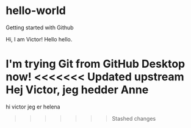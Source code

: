 # hello-world
Getting started with Github

Hi, I am Victor!
Hello hello.

I'm trying Git from GitHub Desktop now!
<<<<<<< Updated upstream
Hej Victor, jeg hedder Anne 
=======
hi victor jeg er helena
>>>>>>> Stashed changes
